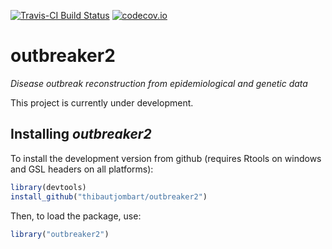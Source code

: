 [![Travis-CI Build Status](https://travis-ci.org/thibautjombart/apex.png?branch=master)](https://travis-ci.org/thibautjombart/outbreaker2)
[![codecov.io](https://codecov.io/github/thibautjombart/outbreaker2/coverage.svg?branch=master)](https://codecov.io/github/thibautjombart/outbreaker2?branch=master)

# outbreaker2
*Disease outbreak reconstruction from epidemiological and genetic data*

This project is currently under development.



Installing *outbreaker2*
-------------
To install the development version from github (requires Rtools on windows and GSL headers on all platforms):

```r
library(devtools)
install_github("thibautjombart/outbreaker2")
```
Then, to load the package, use:

```r
library("outbreaker2")
```
